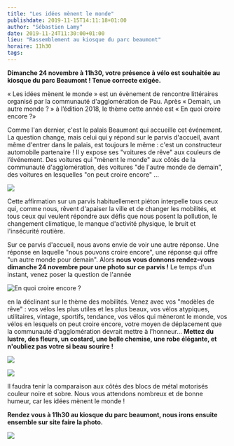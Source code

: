 ```yaml
---
title: "Les idées mènent le monde"
publishdate: 2019-11-15T14:11:18+01:00
author: "Sébastien Lamy"
date: 2019-11-24T11:30:00+01:00
lieu: "Rassemblement au kiosque du parc beaumont"
horaire: 11h30
tags:
---
```


**Dimanche 24 novembre à 11h30, votre présence à vélo est souhaitée au kiosque du parc Beaumont ! Tenue correcte exigée.**

<!--more-->

« Les idées mènent le monde » est un évènement de rencontre littéraires organisé par la communauté d'agglomération de Pau. Après « Demain, un autre monde ? » à l’édition 2018, le thème cette année est « En quoi croire encore ?»

Comme l'an dernier, c'est le palais Beaumont qui accueille cet événement. La question change, mais celui qui y répond sur le parvis d'accueil, avant même d'entrer dans le palais, est toujours le même : c'est un constructeur automobile partenaire ! Il y expose ses "voitures de rêve" aux couleurs de l’événement. Des voitures qui "mènent le monde" aux côtés de la communauté d'agglomération, des voitures "de l'autre monde de demain", des voitures en lesquelles "on peut croire encore" ...


![](peugeot-mene-le-monde.jpg)

Cette affirmation sur un parvis habituellement piéton interpelle tous ceux qui, comme nous, rêvent d'apaiser la ville et de changer les mobilités, et tous ceux qui veulent répondre aux défis que nous posent la pollution, le changement climatique, le manque d'activité physique, le bruit et l'insécurité routière.

Sur ce parvis d'accueil, nous avons envie de voir une autre réponse. Une réponse en laquelle "nous pouvons croire encore", une réponse qui offre "un autre monde pour demain". Alors **nous vous donnons rendez-vous dimanche 24 novembre pour une photo sur ce parvis !** Le temps d'un instant, venez poser la question de l'année 

![En quoi croire encore ?](croire-encore.jpg)

en la déclinant sur le thème des mobilités. Venez avec vos "modèles de rêve"&nbsp;: vos vélos les plus utiles et les plus beaux, vos vélos atypiques, utilitaires, vintage, sportifs, tendance, vos vélos qui mèneront le monde, vos vélos en lesquels on peut croire encore, votre moyen de déplacement que la communauté d'agglomération devrait mettre à l'honneur... **Mettez du lustre, des fleurs, un costard, une belle chemise, une robe élégante, et n'oubliez pas votre si beau sourire !**

![](velo-fleuri.jpg)

![](gala-velo.jpg)

Il faudra tenir la comparaison aux côtés des blocs de métal motorisés couleur noire et sobre. Nous vous attendons nombreux et de bonne humeur, car les idées mènent le monde !

**Rendez vous à 11h30 au kiosque du parc beaumont, nous irons ensuite ensemble sur site faire la photo.**

![](defile.jpg)



